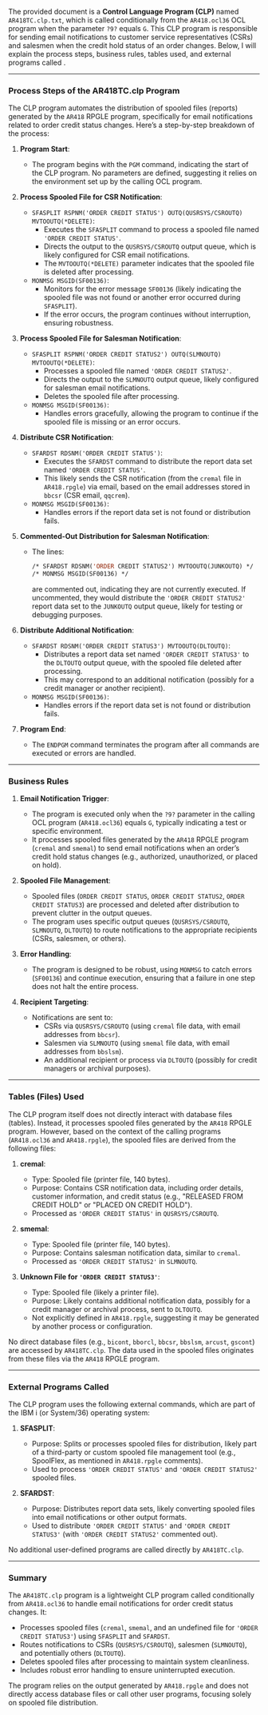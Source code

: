 The provided document is a **Control Language Program (CLP)** named `AR418TC.clp.txt`, which is called conditionally from the `AR418.ocl36` OCL program when the parameter `?9?` equals `G`. This CLP program is responsible for sending email notifications to customer service representatives (CSRs) and salesmen when the credit hold status of an order changes. Below, I will explain the process steps, business rules, tables used, and external programs called .

---

### **Process Steps of the AR418TC.clp Program**

The CLP program automates the distribution of spooled files (reports) generated by the `AR418` RPGLE program, specifically for email notifications related to order credit status changes. Here’s a step-by-step breakdown of the process:

1. **Program Start**:
   - The program begins with the `PGM` command, indicating the start of the CLP program. No parameters are defined, suggesting it relies on the environment set up by the calling OCL program.

2. **Process Spooled File for CSR Notification**:
   - `SFASPLIT RSPNM('ORDER CREDIT STATUS') OUTQ(QUSRSYS/CSROUTQ) MVTOOUTQ(*DELETE)`:
     - Executes the `SFASPLIT` command to process a spooled file named `'ORDER CREDIT STATUS'`.
     - Directs the output to the `QUSRSYS/CSROUTQ` output queue, which is likely configured for CSR email notifications.
     - The `MVTOOUTQ(*DELETE)` parameter indicates that the spooled file is deleted after processing.
   - `MONMSG MSGID(SF00136)`:
     - Monitors for the error message `SF00136` (likely indicating the spooled file was not found or another error occurred during `SFASPLIT`).
     - If the error occurs, the program continues without interruption, ensuring robustness.

3. **Process Spooled File for Salesman Notification**:
   - `SFASPLIT RSPNM('ORDER CREDIT STATUS2') OUTQ(SLMNOUTQ) MVTOOUTQ(*DELETE)`:
     - Processes a spooled file named `'ORDER CREDIT STATUS2'`.
     - Directs the output to the `SLMNOUTQ` output queue, likely configured for salesman email notifications.
     - Deletes the spooled file after processing.
   - `MONMSG MSGID(SF00136)`:
     - Handles errors gracefully, allowing the program to continue if the spooled file is missing or an error occurs.

4. **Distribute CSR Notification**:
   - `SFARDST RDSNM('ORDER CREDIT STATUS')`:
     - Executes the `SFARDST` command to distribute the report data set named `'ORDER CREDIT STATUS'`.
     - This likely sends the CSR notification (from the `cremal` file in `AR418.rpgle`) via email, based on the email addresses stored in `bbcsr` (CSR email, `qqcrem`).
   - `MONMSG MSGID(SF00136)`:
     - Handles errors if the report data set is not found or distribution fails.

5. **Commented-Out Distribution for Salesman Notification**:
   - The lines:
     ```cl
     /* SFARDST RDSNM('ORDER CREDIT STATUS2') MVTOOUTQ(JUNKOUTQ) */
     /* MONMSG MSGID(SF00136) */
     ```
     are commented out, indicating they are not currently executed. If uncommented, they would distribute the `'ORDER CREDIT STATUS2'` report data set to the `JUNKOUTQ` output queue, likely for testing or debugging purposes.

6. **Distribute Additional Notification**:
   - `SFARDST RDSNM('ORDER CREDIT STATUS3') MVTOOUTQ(DLTOUTQ)`:
     - Distributes a report data set named `'ORDER CREDIT STATUS3'` to the `DLTOUTQ` output queue, with the spooled file deleted after processing.
     - This may correspond to an additional notification (possibly for a credit manager or another recipient).
   - `MONMSG MSGID(SF00136)`:
     - Handles errors if the report data set is not found or distribution fails.

7. **Program End**:
   - The `ENDPGM` command terminates the program after all commands are executed or errors are handled.

---

### **Business Rules**

1. **Email Notification Trigger**:
   - The program is executed only when the `?9?` parameter in the calling OCL program (`AR418.ocl36`) equals `G`, typically indicating a test or specific environment.
   - It processes spooled files generated by the `AR418` RPGLE program (`cremal` and `smemal`) to send email notifications when an order’s credit hold status changes (e.g., authorized, unauthorized, or placed on hold).

2. **Spooled File Management**:
   - Spooled files (`ORDER CREDIT STATUS`, `ORDER CREDIT STATUS2`, `ORDER CREDIT STATUS3`) are processed and deleted after distribution to prevent clutter in the output queues.
   - The program uses specific output queues (`QUSRSYS/CSROUTQ`, `SLMNOUTQ`, `DLTOUTQ`) to route notifications to the appropriate recipients (CSRs, salesmen, or others).

3. **Error Handling**:
   - The program is designed to be robust, using `MONMSG` to catch errors (`SF00136`) and continue execution, ensuring that a failure in one step does not halt the entire process.

4. **Recipient Targeting**:
   - Notifications are sent to:
     - CSRs via `QUSRSYS/CSROUTQ` (using `cremal` file data, with email addresses from `bbcsr`).
     - Salesmen via `SLMNOUTQ` (using `smemal` file data, with email addresses from `bbslsm`).
     - An additional recipient or process via `DLTOUTQ` (possibly for credit managers or archival purposes).

---

### **Tables (Files) Used**

The CLP program itself does not directly interact with database files (tables). Instead, it processes spooled files generated by the `AR418` RPGLE program. However, based on the context of the calling programs (`AR418.ocl36` and `AR418.rpgle`), the spooled files are derived from the following files:

1. **cremal**:
   - Type: Spooled file (printer file, 140 bytes).
   - Purpose: Contains CSR notification data, including order details, customer information, and credit status (e.g., "RELEASED FROM CREDIT HOLD" or "PLACED ON CREDIT HOLD").
   - Processed as `'ORDER CREDIT STATUS'` in `QUSRSYS/CSROUTQ`.

2. **smemal**:
   - Type: Spooled file (printer file, 140 bytes).
   - Purpose: Contains salesman notification data, similar to `cremal`.
   - Processed as `'ORDER CREDIT STATUS2'` in `SLMNOUTQ`.

3. **Unknown File for `'ORDER CREDIT STATUS3'`**:
   - Type: Spooled file (likely a printer file).
   - Purpose: Likely contains additional notification data, possibly for a credit manager or archival process, sent to `DLTOUTQ`.
   - Not explicitly defined in `AR418.rpgle`, suggesting it may be generated by another process or configuration.

No direct database files (e.g., `bicont`, `bborcl`, `bbcsr`, `bbslsm`, `arcust`, `gscont`) are accessed by `AR418TC.clp`. The data used in the spooled files originates from these files via the `AR418` RPGLE program.

---

### **External Programs Called**

The CLP program uses the following external commands, which are part of the IBM i (or System/36) operating system:

1. **SFASPLIT**:
   - Purpose: Splits or processes spooled files for distribution, likely part of a third-party or custom spooled file management tool (e.g., SpoolFlex, as mentioned in `AR418.rpgle` comments).
   - Used to process `'ORDER CREDIT STATUS'` and `'ORDER CREDIT STATUS2'` spooled files.

2. **SFARDST**:
   - Purpose: Distributes report data sets, likely converting spooled files into email notifications or other output formats.
   - Used to distribute `'ORDER CREDIT STATUS'` and `'ORDER CREDIT STATUS3'` (with `'ORDER CREDIT STATUS2'` commented out).

No additional user-defined programs are called directly by `AR418TC.clp`.

---

### **Summary**

The `AR418TC.clp` program is a lightweight CLP program called conditionally from `AR418.ocl36` to handle email notifications for order credit status changes. It:
- Processes spooled files (`cremal`, `smemal`, and an undefined file for `'ORDER CREDIT STATUS3'`) using `SFASPLIT` and `SFARDST`.
- Routes notifications to CSRs (`QUSRSYS/CSROUTQ`), salesmen (`SLMNOUTQ`), and potentially others (`DLTOUTQ`).
- Deletes spooled files after processing to maintain system cleanliness.
- Includes robust error handling to ensure uninterrupted execution.

The program relies on the output generated by `AR418.rpgle` and does not directly access database files or call other user programs, focusing solely on spooled file distribution.